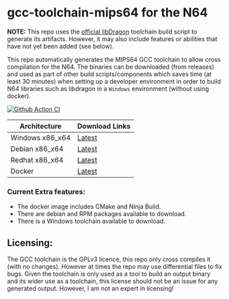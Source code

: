 # gcc-toolchain-mips64 for the N64

**NOTE:** This repo uses the [official libDragon](dragonminded/libdragon) toolchain build script to generate its artifacts. However, it may also include features or abilities that have not yet been added (see below).

This repo automatically generates the MIPS64 GCC toolchain to allow cross compilation for the N64. 
The binaries can be downloaded (from releases) and used as part of other build scripts/components which saves time (at least 30 minutes) when setting up a developer environment in order to build N64 libraries such as libdragon in a `Windows` environment (without using docker).

[![Github Action CI](https://github.com/n64-tools/gcc-toolchain-mips64/actions/workflows/build-toolchain.yml/badge.svg)](https://github.com/n64-tools/gcc-toolchain-mips64/actions/workflows/build-toolchain.yml)

Architecture | Download Links
--- | ---
Windows x86_x64 | [Latest](https://github.com/n64-tools/gcc-toolchain-mips64/releases/latest/download/gcc-toolchain-mips64-win64.zip)
Debian x86_x64 | [Latest](https://github.com/n64-tools/gcc-toolchain-mips64/releases/download/latest/gcc-toolchain-mips64_n64-tools-x86_64.deb)
Redhat x86_x64 | [Latest](https://github.com/n64-tools/gcc-toolchain-mips64/releases/download/latest/gcc-toolchain-mips64_n64-tools-x86_64.rpm)
Docker | [Latest](https://github.com/n64-tools/gcc-toolchain-mips64/pkgs/container/gcc-toolchain-mips64)


### Current Extra features:
* The docker image includes CMake and Ninja Build.
* There are debian and RPM packages available to download.
* There is a Windows toolchain available to download.

## Licensing:
The GCC toolchain is the GPLv3 licence, this repo only cross compiles it (with no changes). 
However at times the repo may use differential files to fix bugs.
Given the toolchain is only used as a tool to build an output binary and its wider use as a toolchain, this license should not be an issue for any generated output.
However, I am not an expert in licensing!
